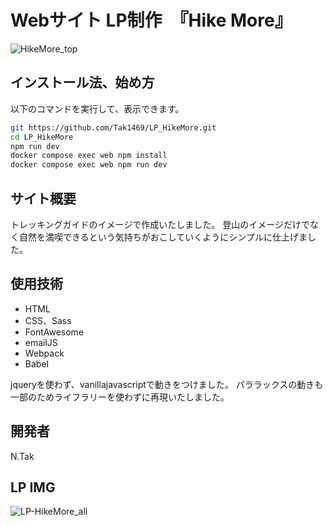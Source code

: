 # Webサイト LP制作　『Hike More』
![HikeMore_top](https://user-images.githubusercontent.com/123624951/215268626-66883486-4e23-473b-bdc1-5e9c9fb316d0.png)

## インストール法、始め方
以下のコマンドを実行して、表示できます。

```bash
git https://github.com/Tak1469/LP_HikeMore.git
cd LP_HikeMore
npm run dev
docker compose exec web npm install
docker compose exec web npm run dev
```

## サイト概要

トレッキングガイドのイメージで作成いたしました。
登山のイメージだけでなく自然を満喫できるという気持ちがおこしていくようにシンプルに仕上げました。


## 使用技術
-   HTML
-   CSS、Sass
-   FontAwesome
-   emailJS
-   Webpack
-   Babel

jqueryを使わず、vanillajavascriptで動きをつけました。
パララックスの動きも一部のためライフラリーを使わずに再現いたしました。 

## 開発者
N.Tak
## LP IMG
![LP-HikeMore_all](https://user-images.githubusercontent.com/123624951/215268858-d983d408-6b95-434a-9e59-59ed462756ac.png)
